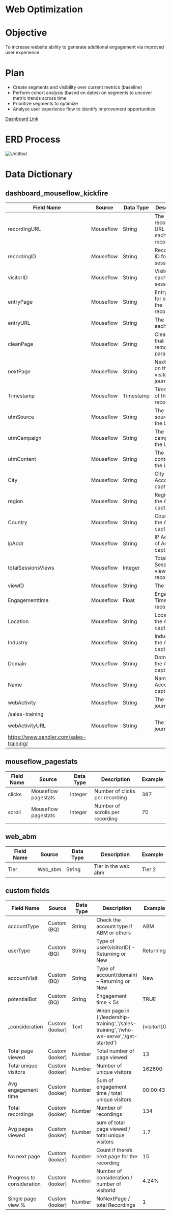 # Web Optimization

# Objective

To increase website ability to generate additional engagement via improved user experience.

# Plan

- Create segments and visibility over current metrics (baseline)
- Perform cohort analysis (based on dates) on segments to uncover metric trends across time
- Prioritize segments to optimize
- Analyze user experience flow to identify improvement opportunities

[Dashboard Link](https://lookerstudio.google.com/reporting/8b18471d-3d49-417b-b357-7de99444f68b)

# ERD Process

![Untitled](Web%20Optimization%20ff1a81314e52479395f4f82757a32460/Untitled.png)

# Data Dictionary

## dashboard_mouseflow_kickfire

| Field Name | Source | Data Type | Description | Example |
| --- | --- | --- | --- | --- |
| recordingURL | Mouseflow | String | The recording URL for each recording ID | https://us.mouseflow.com/websites/... |
| recordingID | Mouseflow | String | Recording ID for each session | d7489d3ded8033fba9547d0463a02ff1 |
| visitorID | Mouseflow | String | Visitor ID for each session | 38aa54061ab2050b4a7106dc0dd0698e |
| entryPage | Mouseflow | String | Entry page for each of the recording | /alumni |
| entryURL | Mouseflow | String | The URL for each Entry | https://www.sandler.com/alumni/ |
| cleanPage | Mouseflow | String | Clean page that removes parameter | https://www.sandler.com/alumni/ |
| nextPage | Mouseflow | String | Next page on the visitor’s journey | https://www.sandler.com/who-we-serve/ |
| Timestamp | Mouseflow | Timestamp | Timestamp of the recording | 2023-05-08 22:50:37 UTC |
| utmSource | Mouseflow | String | The utm source in the URL | googleads |
| utmCampaign | Mouseflow | String | The utm campaign in the URL | sandlerbrand |
| utmContent | Mouseflow | String | The utm content in the URL | rsa_2 |
| City | Mouseflow | String | City of the Account captured | Brentwood |
| region | Mouseflow | String | Region of the Account captured | Tennessee |
| Country | Mouseflow | String | Country of the Account captured | us |
| ipAddr | Mouseflow | String | IP Address of Account captured | 31.223.58.68 |
| totalSessionsViews | Mouseflow | Integer | Total of Sessions views per recording | 12 |
| viewID | Mouseflow | String | The view ID | 05073036de39cf53d9c1310247a294298b407cdf |
| Engagementtime | Mouseflow | Float | Engagement Time per recording | 29.2 |
| Location | Mouseflow | String | Location of the Account captured | Atlanta, Georgia |
| Industry | Mouseflow | String | Industry of the Account captured | Packaging Paper and Plastics Film, Coated and Laminated |
| Domain | Mouseflow | String | Domain of the Account captured | westrock.com |
| Name | Mouseflow | String | Name of the Account captured | WestRock Company |
| webActivity | Mouseflow | String | The visitor’s journey | /, 
/sales-training |
| webActivityURL | Mouseflow | String | The visitor’s journey URL | https://www.sandler.com/, 
 https://www.sandler.com/sales-training/ |

## mouseflow_pagestats

| Field Name | Source | Data Type | Description | Example |
| --- | --- | --- | --- | --- |
| clicks | Mouseflow pagestats | Integer | Number of clicks per recording | 387 |
| scroll | Mouseflow pagestats | Integer | Number of scrolls per recording | 70 |

## web_abm

| Field Name | Source | Data Type | Description | Example |
| --- | --- | --- | --- | --- |
| Tier | Web_abm | String | Tier in the web abm | Tier 2 |

## custom fields

| Field Name | Source | Data Type | Description | Example |
| --- | --- | --- | --- | --- |
| accountType | Custom (BQ) | String | Check the account type if ABM or others | ABM |
| userType | Custom (BQ) | String | Type of user(visitorID) – Returning or New | Returning |
| accountVisit | Custom (BQ) | String | Type of account(domain) – Returning or New | New |
| potentialBot | Custom (BQ) | String | Engagement time < 5s | TRUE |
| _consideration | Custom (looker) | Text | When page in ('/leadership-training','/sales-training','/who-we-serve','/get-started') | {visitorID} |
| Total page viewed | Custom (looker) | Number | Total number of page viewed | 13 |
| Total unique visitors | Custom (looker) | Number | Number of unique visitors | 162600 |
| Avg engagement time | Custom (looker) | Number | Sum of engagement time / total unique visitors | 00:00:43 |
| Total recordings | Custom (looker) | Number | Number of recordings | 134 |
| Avg pages viewed | Custom (looker) | Number | sum of total page viewed / total unique visitors | 1.7 |
| No next page | Custom (looker) | Number | Count if there’s next page for the recording | 15 |
| Progress to consideration | Custom (looker) | Number | Number of consideration / number of visitorid | 4.24% |
| Single page view % | Custom (looker) | Number | NoNextPage / total Recordings | 1 |